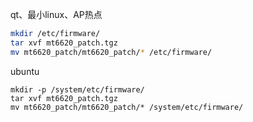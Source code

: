 

qt、最小linux、AP热点
```sh
mkdir /etc/firmware/
tar xvf mt6620_patch.tgz
mv mt6620_patch/mt6620_patch/* /etc/firmware/
```

ubuntu
```
mkdir -p /system/etc/firmware/
tar xvf mt6620_patch.tgz
mv mt6620_patch/mt6620_patch/* /system/etc/firmware/
```

